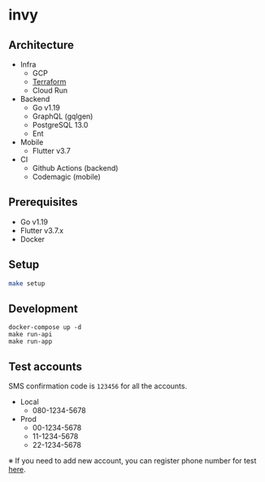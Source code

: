 # invy

## Architecture
- Infra
  - GCP 
  - [Terraform](https://github.com/k-yomo/invy-terraform)
  - Cloud Run
- Backend
  - Go v1.19 
  - GraphQL (gqlgen)
  - PostgreSQL 13.0
  - Ent
- Mobile
  - Flutter v3.7
- CI
  - Github Actions (backend)
  - Codemagic (mobile)

## Prerequisites
- Go v1.19
- Flutter v3.7.x
- Docker

## Setup
```sh
make setup
```

## Development
```shell
docker-compose up -d
make run-api
make run-app
```


## Test accounts
SMS confirmation code is `123456` for all the accounts.
- Local
  - 080-1234-5678
- Prod
  - 00-1234-5678
  - 11-1234-5678
  - 22-1234-5678

※ If you need to add new account, you can register phone number for test [here](https://console.firebase.google.com/u/0/project/invy-prod/authentication/providers).
